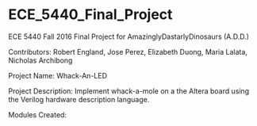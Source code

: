 # ECE_5440_Final_Project
ECE 5440 Fall 2016 Final Project for AmazinglyDastarlyDinosaurs (A.D.D.)

Contributors: Robert England, Jose Perez, Elizabeth Duong, Maria Lalata, Nicholas Archibong

Project Name: Whack-An-LED

Project Description: Implement whack-a-mole on a the Altera board using the Verilog hardware description language. 

Modules Created: 

